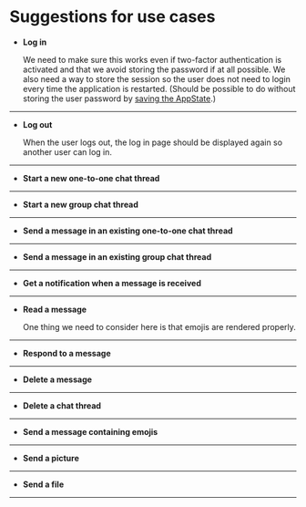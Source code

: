 # Suggestions for use cases

+ **Log in**

  We need to make sure this works even if two-factor authentication is activated and that we avoid storing the password if 
  at all possible. We also need a way to store the session so the user does not need to login every time the application is 
  restarted. (Should be possible to do without storing the user password by 
  [saving the AppState](https://www.npmjs.com/package/facebook-chat-api#saving-session).)
  
---

+ **Log out**

  When the user logs out, the log in page should be displayed again so another user can log in.
  
---  
  
+ **Start a new one-to-one chat thread**

---

+ **Start a new group chat thread**

---

+ **Send a message in an existing one-to-one chat thread**

---

+ **Send a message in an existing group chat thread**

---

+ **Get a notification when a message is received**

---

+ **Read a message**

  One thing we need to consider here is that emojis are rendered properly.

---

+ **Respond to a message**

---

+ **Delete a message**

---

+ **Delete a chat thread**

---

+ **Send a message containing emojis**

---

+ **Send a picture**

---

+ **Send a file**

---
